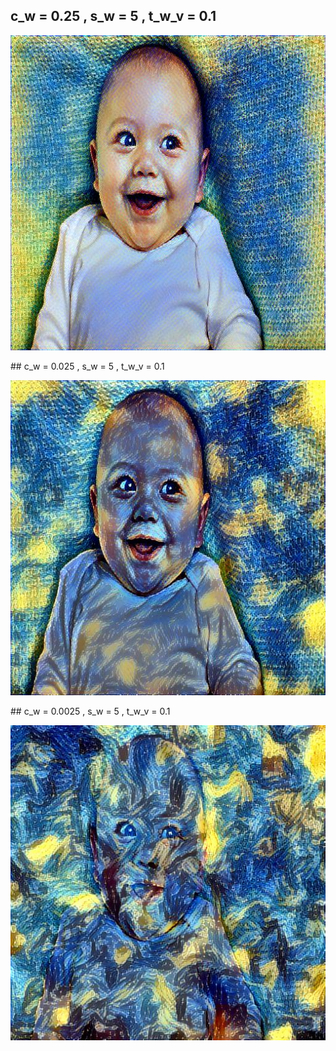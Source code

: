 ## c_w = 0.25 , s_w = 5 , t_w_v = 0.1
<p align = 'center'>
<img src = 'images_transfered/transfered25.jpg'>
</p>
## c_w = 0.025 , s_w = 5 , t_w_v = 0.1
<p align = 'center'>
<img src = 'images_transfered/transfered.jpg'>
</p>
## c_w = 0.0025 , s_w = 5 , t_w_v = 0.1
<p align = 'center'>
<img src = 'images_transfered/transfered0025.jpg'>
</p>
